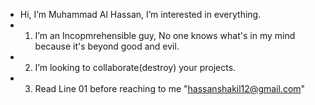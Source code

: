 - Hi, I’m Muhammad Al Hassan, I’m interested in everything.
- 01) I’m an Incopmrehensible guy, No one knows what's in my mind because it's beyond good and evil.
- 02) I’m looking to collaborate(destroy) your projects.
- 03) Read Line 01 before reaching to me "hassanshakil12@gmail.com"

<!---
hassanshakil12/hassanshakil12 is a ✨ special ✨ repository because its `README.md` (this file) appears on your GitHub profile.
You can click the Preview link to take a look at your changes.
--->
